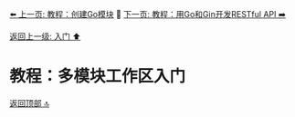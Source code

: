 [⬅️ 上一页: 教程：创建Go模块](教程：创建Go模块.md) 🚦 [下一页: 教程：用Go和Gin开发RESTful API ➡️](教程：用Go和Gin开发RESTful_API.md)

[返回上一级: 入门 ⬆️](../入门.md)

# 教程：多模块工作区入门

[返回顶部 🔝](#教程：多模块工作区入门)